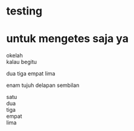 # testing
<h1>untuk <b>mengetes</b> saja ya</h1>
<p>okelah<br /> kalau begitu
<p>dua tiga empat lima</p>
<p>enam tujuh delapan sembilan</p>
satu<br/>
dua<br/>
tiga<br/>empat<br/>lima
